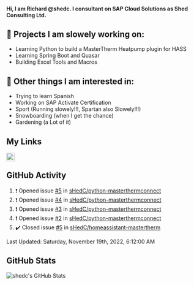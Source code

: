 #### Hi, I am Richard @shedc. I consultant on SAP Cloud Solutions as Shed Consulting Ltd.

## 👋 Projects I am slowely working on:
- Learning Python to build a MasterTherm Heatpump plugin for HASS
- Learning Spring Boot and Quasar
- Building Excel Tools and Macros

## 👀 Other things I am interested in:
- Trying to learn Spanish
- Working on SAP Activate Certification
- Sport (Running slowely!!!, Spartan also Slowely!!!)
- Snowboarding (when I get the chance)
- Gardening (a Lot of it)

## My Links
[<img align="left" alt="shedc | LinkedIn" width="22px" src="https://cdn.jsdelivr.net/npm/simple-icons@v3/icons/linkedin.svg" />][linkedin]

<br/>

## GitHub Activity
<!--RECENT_ACTIVITY:start-->
1. ❗️ Opened issue [#5](https://github.com/sHedC/python-masterthermconnect/issues/5) in [sHedC/python-masterthermconnect](https://github.com/sHedC/python-masterthermconnect)
2. ❗️ Opened issue [#4](https://github.com/sHedC/python-masterthermconnect/issues/4) in [sHedC/python-masterthermconnect](https://github.com/sHedC/python-masterthermconnect)
3. ❗️ Opened issue [#3](https://github.com/sHedC/python-masterthermconnect/issues/3) in [sHedC/python-masterthermconnect](https://github.com/sHedC/python-masterthermconnect)
4. ❗️ Opened issue [#2](https://github.com/sHedC/python-masterthermconnect/issues/2) in [sHedC/python-masterthermconnect](https://github.com/sHedC/python-masterthermconnect)
5. ✔️ Closed issue [#5](https://github.com/sHedC/homeassistant-mastertherm/issues/5) in [sHedC/homeassistant-mastertherm](https://github.com/sHedC/homeassistant-mastertherm)
<!--RECENT_ACTIVITY:end-->
<!--RECENT_ACTIVITY:last_update-->
Last Updated: Saturday, November 19th, 2022, 6:12:00 AM
<!--RECENT_ACTIVITY:last_update_end-->

## GitHub Stats
<img align="left" alt="shedc's GitHub Stats" src="https://github-readme-stats.vercel.app/api?username=shedc&show_icons=true&hide_title=true" />

[linkedin]: https://www.linkedin.com/in/richard-holmes-3314251/
